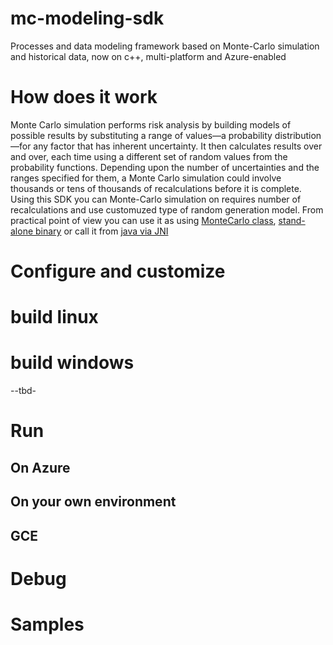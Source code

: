 # mc-modeling-sdk
Processes and data modeling framework based on Monte-Carlo simulation and historical data, now on c++, multi-platform and Azure-enabled

# How does it work

Monte Carlo simulation performs risk analysis by building models of possible results by substituting a range of values—a probability distribution—for any factor that has inherent uncertainty. It then calculates results over and over, each time using a different set of random values from the probability functions. Depending upon the number of uncertainties and the ranges specified for them, a Monte Carlo simulation could involve thousands or tens of thousands of recalculations before it is complete.
Using this SDK you can Monte-Carlo simulation on requires number of recalculations and use customuzed type of random generation model. From practical point of view you can use it as using [MonteCarlo class](../master/mc-kernel/simulation.h), [stand-alone binary](../master/docs/standalone.md) or call it from [java via JNI](../master/demo_jni)

# Configure and customize

# build linux
# build windows
--tbd-

# Run
## On Azure
## On your own environment
## GCE

# Debug
# Samples

